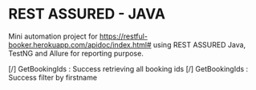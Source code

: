 # REST ASSURED - JAVA
Mini automation project for https://restful-booker.herokuapp.com/apidoc/index.html# using  REST ASSURED Java, TestNG and Allure for reporting purpose.

[/] GetBookingIds : Success retrieving all booking ids
[/] GetBookingIds : Success filter by firstname
